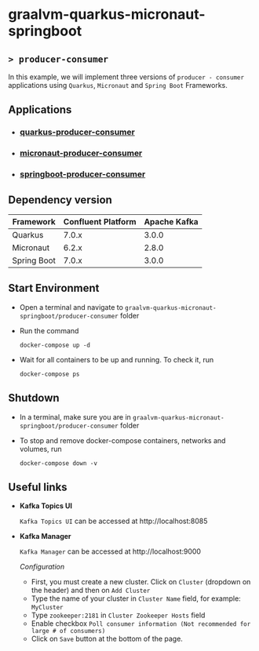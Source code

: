 # graalvm-quarkus-micronaut-springboot
## `> producer-consumer`

In this example, we will implement three versions of `producer - consumer` applications using `Quarkus`, `Micronaut` and `Spring Boot` Frameworks.

## Applications

- ### [quarkus-producer-consumer](https://github.com/ivangfr/graalvm-quarkus-micronaut-springboot/tree/master/producer-consumer/quarkus-producer-consumer#graalvm-quarkus-micronaut-springboot)
- ### [micronaut-producer-consumer](https://github.com/ivangfr/graalvm-quarkus-micronaut-springboot/tree/master/producer-consumer/micronaut-producer-consumer#graalvm-quarkus-micronaut-springboot)
- ### [springboot-producer-consumer](https://github.com/ivangfr/graalvm-quarkus-micronaut-springboot/tree/master/producer-consumer/springboot-producer-consumer#graalvm-quarkus-micronaut-springboot)

## Dependency version

| Framework   | Confluent Platform | Apache Kafka |
| ----------- | ------------------ | ------------ |
| Quarkus     | 7.0.x              | 3.0.0        |
| Micronaut   | 6.2.x              | 2.8.0        |
| Spring Boot | 7.0.x              | 3.0.0        |

## Start Environment

- Open a terminal and navigate to `graalvm-quarkus-micronaut-springboot/producer-consumer` folder

- Run the command
  ```
  docker-compose up -d
  ```

- Wait for all containers to be up and running. To check it, run
  ```
  docker-compose ps
  ```

## Shutdown

- In a terminal, make sure you are in `graalvm-quarkus-micronaut-springboot/producer-consumer` folder

- To stop and remove docker-compose containers, networks and volumes, run
  ```
  docker-compose down -v
  ```

## Useful links

- **Kafka Topics UI**
     
  `Kafka Topics UI` can be accessed at http://localhost:8085

- **Kafka Manager**
     
  `Kafka Manager` can be accessed at http://localhost:9000

  *Configuration*

  - First, you must create a new cluster. Click on `Cluster` (dropdown on the header) and then on `Add Cluster`
  - Type the name of your cluster in `Cluster Name` field, for example: `MyCluster`
  - Type `zookeeper:2181` in `Cluster Zookeeper Hosts` field
  - Enable checkbox `Poll consumer information (Not recommended for large # of consumers)`
  - Click on `Save` button at the bottom of the page.
